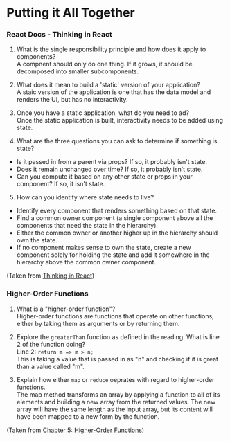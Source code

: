 # Putting it All Together   

### React Docs - Thinking in React   
1. What is the single responsibility principle and how does it apply to components?   
A compnent should only do one thing.  If it grows, it should be decomposed into smaller subcomponents.

2. What does it mean to build a 'static' version of your application?   
A staic version of the application is one that has the data model and renders the UI, but has no interactivity.

3. Once you have a static application, what do you need to ad?   
Once the static application is built, interactivity needs to be added using state.

4. What are the three questions you can ask to determine if something is state?   
* Is it passed in from a parent via props?  If so, it probably isn't state.  
* Does it remain unchanged over time?  If so, it probably isn't state.  
* Can you compute it based on any other state or props in your component?  If so, it isn't state.

5. How can you identify where state needs to live?   
* Identify every component that renders something based on that state.  
* Find a common owner component (a single component above all the components that need the state in the hierarchy).  
* Either the common owner or another higher up in the hierarchy should own the state.
* If no component makes sense to own the state, create a new component solely for holding the state and add it somewhere in the hierarchy above the common owner component.

(Taken from [Thinking in React](https://reactjs.org/docs/thinking-in-react.html))

### Higher-Order Functions  
1. What is a "higher-order function"?  
Higher-order functions are functions that operate on other functions, either by taking them as arguments or by returning them.  

2. Explore the `greaterThan` function as defined in the reading.  What is line 2 of the function doing?  
Line 2: `return m => m > n;`  
This is taking a value that is passed in as "n" and checking if it is great than a value called "m".

3. Explain how either `map` or `reduce` oeprates with regard to higher-order functions.  
The map method transforms an array by applying a function to all of its elements and building a new array from the returned values.  The new array will have the same length as the input array, but its content will have been mapped to a new form by the function.

(Taken from [Chapter 5: Higher-Order Functions](https://eloquentjavascript.net/05_higher_order.html#h_xxCc98lOBK))
